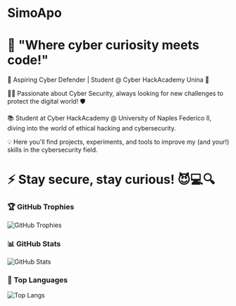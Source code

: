 # SimoApo
# 🔐 "Where cyber curiosity meets code!"


🚀 Aspiring Cyber Defender | Student @ Cyber HackAcademy Unina 🔐


👨‍💻 Passionate about Cyber Security, always looking for new challenges to protect the digital world! 🛡️


📚 Student at Cyber HackAcademy @ University of Naples Federico II, diving into the world of ethical hacking and cybersecurity.


💡 Here you'll find projects, experiments, and tools to improve my (and your!) skills in the cybersecurity field.


# ⚡ Stay secure, stay curious! 😈💻🔍


### 🏆 GitHub Trophies  
![GitHub Trophies](https://github-profile-trophy.vercel.app/?username=SimoneAporta&theme=dracula&margin-w=10)  

### 📊 GitHub Stats  
![GitHub Stats](https://github-readme-stats.vercel.app/api?username=SimoneAporta&show_icons=true&theme=dracula)  

### 🚀 Top Languages  
![Top Langs](https://github-readme-stats.vercel.app/api/top-langs/?username=SimoneAporta&layout=compact&theme=dracula)  
